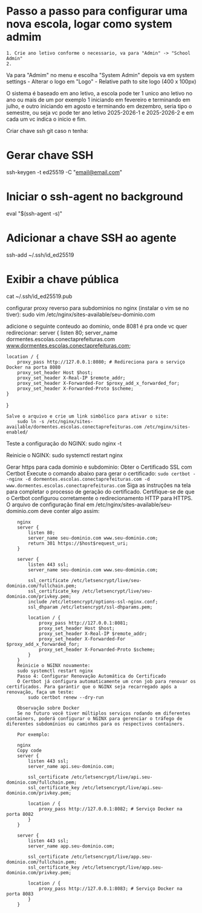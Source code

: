 # Passo a passo para configurar uma nova escola, logar como system admim
    1. Crie ano letivo conforme o necessario, va para "Admin" -> "School Admin"
    2. 



Va para "Admim" no menu e escolha "System Admin"
depois va em system settings
    - Alterar o logo em "Logo"
        - Relative path to site logo (400 x 100px)


O sistema é baseado em ano letivo, a escola pode ter 1 unico ano letivo no ano ou mais de um por exemplo 1 iniciando em fevereiro e terminando em julho, e outro iniciando em agosto e terminando em dezembro, seria tipo o semestre, ou seja vc pode ter ano letivo 2025-2026-1 e 2025-2026-2 e em cada um vc indica o inicio e fim.



Criar chave ssh git caso n tenha:

# Gerar chave SSH
ssh-keygen -t ed25519 -C "email@email.com"

# Iniciar o ssh-agent no background
eval "$(ssh-agent -s)"

# Adicionar a chave SSH ao agente
ssh-add ~/.ssh/id_ed25519

# Exibir a chave pública
cat ~/.ssh/id_ed25519.pub

configurar proxy reverso para subdominios no nginx (instalar o vim se no tiver):
sudo vim /etc/nginx/sites-available/seu-dominio.com

adicione o seguinte conteudo ao dominio, onde 8081 é pra onde vc quer redirecionar:
server {
    listen 80;
    server_name dormentes.escolas.conectaprefeituras.com www.dormentes.escolas.conectaprefeituras.com;

    location / {
        proxy_pass http://127.0.0.1:8080; # Redireciona para o serviço Docker na porta 8080
        proxy_set_header Host $host;
        proxy_set_header X-Real-IP $remote_addr;
        proxy_set_header X-Forwarded-For $proxy_add_x_forwarded_for;
        proxy_set_header X-Forwarded-Proto $scheme;
    }
}

    Salve o arquivo e crie um link simbólico para ativar o site:
        sudo ln -s /etc/nginx/sites-available/dormentes.escolas.conectaprefeituras.com /etc/nginx/sites-enabled/

Teste a configuração do NGINX:
    sudo nginx -t

Reinicie o NGINX:
    sudo systemctl restart nginx



Gerar https para cada dominio e subdominio:
    Obter o Certificado SSL com Certbot
        Execute o comando abaixo para gerar o certificado:
            ```
             sudo certbot --nginx -d dormentes.escolas.conectaprefeituras.com -d www.dormentes.escolas.conectaprefeituras.com
            ```
        Siga as instruções na tela para completar o processo de geração do certificado.
        Certifique-se de que o Certbot configurou corretamente o redirecionamento HTTP para HTTPS. O arquivo de configuração final em /etc/nginx/sites-available/seu-dominio.com deve conter algo assim:

        nginx
        server {
            listen 80;
            server_name seu-dominio.com www.seu-dominio.com;
            return 301 https://$host$request_uri;
        }

        server {
            listen 443 ssl;
            server_name seu-dominio.com www.seu-dominio.com;

            ssl_certificate /etc/letsencrypt/live/seu-dominio.com/fullchain.pem;
            ssl_certificate_key /etc/letsencrypt/live/seu-dominio.com/privkey.pem;
            include /etc/letsencrypt/options-ssl-nginx.conf;
            ssl_dhparam /etc/letsencrypt/ssl-dhparams.pem;

            location / {
                proxy_pass http://127.0.0.1:8081;
                proxy_set_header Host $host;
                proxy_set_header X-Real-IP $remote_addr;
                proxy_set_header X-Forwarded-For $proxy_add_x_forwarded_for;
                proxy_set_header X-Forwarded-Proto $scheme;
            }
        }
        Reinicie o NGINX novamente:
        sudo systemctl restart nginx
        Passo 4: Configurar Renovação Automática do Certificado
        O Certbot já configura automaticamente um cron job para renovar os certificados. Para garantir que o NGINX seja recarregado após a renovação, faça um teste:
            sudo certbot renew --dry-run

        Observação sobre Docker
        Se no futuro você tiver múltiplos serviços rodando em diferentes containers, poderá configurar o NGINX para gerenciar o tráfego de diferentes subdomínios ou caminhos para os respectivos containers.

        Por exemplo:

        nginx
        Copy code
        server {
            listen 443 ssl;
            server_name api.seu-dominio.com;

            ssl_certificate /etc/letsencrypt/live/api.seu-dominio.com/fullchain.pem;
            ssl_certificate_key /etc/letsencrypt/live/api.seu-dominio.com/privkey.pem;

            location / {
                proxy_pass http://127.0.0.1:8082; # Serviço Docker na porta 8082
            }
        }

        server {
            listen 443 ssl;
            server_name app.seu-dominio.com;

            ssl_certificate /etc/letsencrypt/live/app.seu-dominio.com/fullchain.pem;
            ssl_certificate_key /etc/letsencrypt/live/app.seu-dominio.com/privkey.pem;

            location / {
                proxy_pass http://127.0.0.1:8083; # Serviço Docker na porta 8083
            }
        }




